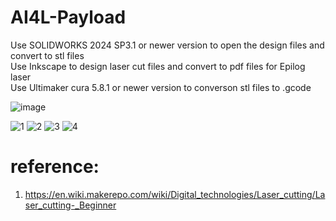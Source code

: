 # AI4L-Payload
Use SOLIDWORKS 2024 SP3.1 or newer version to open the design files and convert to stl files  
Use Inkscape to design laser cut files and convert to pdf files for Epilog laser  
Use Ultimaker cura 5.8.1 or newer version to converson stl files to .gcode  


![image](https://github.com/user-attachments/assets/50687117-c4e7-423c-a6c0-986d234afa92)

![1](https://github.com/user-attachments/assets/8d4f7f48-626a-4900-8eb7-b26a4f1446e4)
![2](https://github.com/user-attachments/assets/2190c323-46c4-4bdd-a9dc-12f0772c6758)
![3](https://github.com/user-attachments/assets/3af38092-dd0a-4eb9-86d0-07f1a7f08e5f)
![4](https://github.com/user-attachments/assets/884467a0-9cc5-46f5-96bb-d36eeeecd3da)

# reference:
1. https://en.wiki.makerepo.com/wiki/Digital_technologies/Laser_cutting/Laser_cutting-_Beginner 

